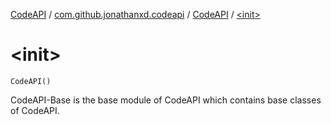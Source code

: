 [CodeAPI](../../index.md) / [com.github.jonathanxd.codeapi](../index.md) / [CodeAPI](index.md) / [&lt;init&gt;](.)

# &lt;init&gt;

`CodeAPI()`

CodeAPI-Base is the base module of CodeAPI which contains base classes of CodeAPI.

